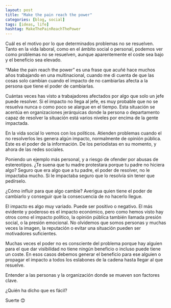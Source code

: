 ```yaml
---
layout: post
title: "Make the pain reach the power"
categories: [blog, social]
tags: [ideas, life]
hashtag: MakeThePainReachThePower
---
```

Cuál es el motivo por lo que determinados problemas no se resuelven. Tanto en la vida laboral, como en el ámbito social o personal, podemos ver como problemas no se resuelven, aunque aparentemente el coste sea bajo y el beneficio sea elevado.

“Make the pain reach the power” es una frase que acuñé hace muchos años trabajando en una multinacional, cuando me di cuenta de que las cosas solo cambian cuando el impacto de no cambiarlas afecta a la persona que tiene el poder de cambiarlas.

Cuántas veces has visto a trabajadores afectados por algo que solo un jefe puede resolver. Si el impacto no llega al jefe, es muy probable que no se resuelva nunca o como poco se alargue en el tiempo. Esta situación se acentúa en organizaciones jerárquicas donde la persona o departamento capaz de resolver la situación está varios niveles por encima de la gente impactada.

En la vida social lo vemos con los políticos. Atienden problemas cuando el no resolverlos les genera algún impacto, normalmente de opinión pública. Este es el poder de la información. De los periodistas en su momento, y ahora de las redes sociales.

Poniendo un ejemplo más personal, y a riesgo de ofender por abusas de estereotipos. ¿Te suena que tu madre protestara porque tu padre no hiciera algo? Seguro que era algo que a tu padre, el poder de resolver, no le impactaba mucho. Si le impactaba seguro que lo resolvía sin tener que pedírselo.

¿Cómo influir para que algo cambie? Averigua quien tiene el poder de cambiarlo y conseguir que la consecuencia de no hacerlo llegue.

El impacto es algo muy variado. Puede ser positivo o negativo. El más evidente y poderoso es el impacto económico, pero como hemos visto hay otros como el impacto político, la opinión pública también llamada presión social, o la presión emocional. No olvidemos que somos personas y muchas veces la imagen, la reputación o evitar una situación pueden ser motivadores suficientes.

Muchas veces el poder no es consciente del problema porque hay alguien para el que dar visibilidad no tiene ningún beneficio o incluso puede tiene un coste. En esos casos debemos generar el beneficio para ese alguien o propagar el impacto a todos los eslabones de la cadena hasta llegar al que resuelve.

Entender a las personas y la organización donde se mueven son factores clave.

¿Quién ha dicho que es fácil?

Suerte 😊
